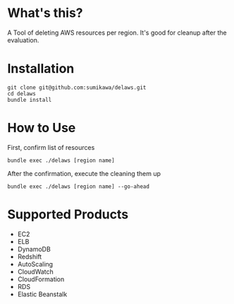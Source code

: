 What's this?
================

A Tool of deleting AWS resources per region.  It's good for cleanup after the evaluation.

Installation
================

    git clone git@github.com:sumikawa/delaws.git
    cd delaws
    bundle install

How to Use
==============

First, confirm list of resources

    bundle exec ./delaws [region name]

After the confirmation, execute the cleaning them up

    bundle exec ./delaws [region name] --go-ahead

Supported Products
========================

- EC2
- ELB
- DynamoDB
- Redshift
- AutoScaling
- CloudWatch
- CloudFormation
- RDS
- Elastic Beanstalk
